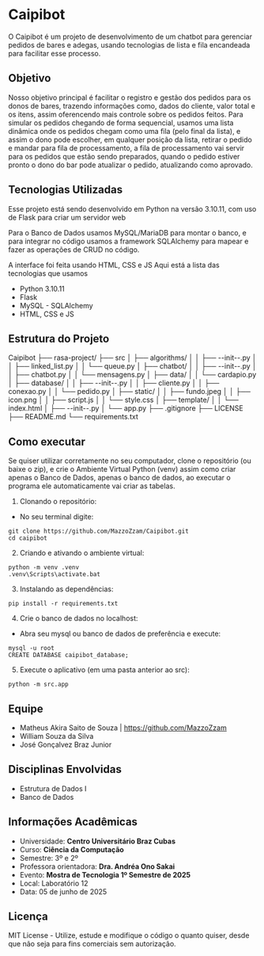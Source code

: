 # Caipibot

O Caipibot é um projeto de desenvolvimento de um chatbot para gerenciar pedidos de bares e adegas, usando tecnologias de lista e fila encandeada para facilitar esse processo.

## Objetivo

Nosso objetivo principal é facilitar o registro e gestão dos pedidos para os donos de bares, trazendo informações como, dados do cliente, valor total e os itens, assim oferencendo mais controle sobre os pedidos feitos.
Para simular os pedidos chegando de forma sequencial, usamos uma lista dinâmica onde os pedidos chegam como uma fila (pelo final da lista), e assim o dono pode escolher, em qualquer posição da lista, retirar o pedido e mandar para fila de processamento, a fila de processamento vai servir para os pedidos que estão sendo preparados, quando o pedido estiver pronto o dono do bar pode atualizar o pedido, atualizando como aprovado.

## Tecnologias Utilizadas

Esse projeto está sendo desenvolvido em Python na versão 3.10.11, com uso de Flask para criar um servidor web

Para o Banco de Dados usamos MySQL/MariaDB para montar o banco, e para integrar no código usamos a framework SQLAlchemy para mapear e fazer as operações de CRUD no código.

A interface foi feita usando HTML, CSS e JS
Aqui está a lista das tecnologias que usamos

- Python 3.10.11
- Flask
- MySQL - SQLAlchemy
- HTML, CSS e JS

## Estrutura do Projeto

Caipibot
├── rasa-project/
├── src
│ ├── algorithms/
│ │ ├── --init--.py
│ │ ├── linked_list.py
│ │ └── queue.py
│ ├── chatbot/
│ │ ├── --init--.py
│ │ ├── chatbot.py
│ │ └── mensagens.py
│ ├── data/
│ │ └── cardapio.py
│ ├── database/
│ │ ├── --init--.py
│ │ ├── cliente.py
│ │ ├── conexao.py
│ │ └── pedido.py
│ ├── static/
│ │ ├── fundo.jpeg
│ │ ├── icon.png
│ │ ├── script.js
│ │ └── style.css
│ ├── template/
│ │ └── index.html
│ ├── --init--.py
│ └── app.py
├── .gitignore
├── LICENSE
├── README.md
└── requirements.txt

## Como executar

Se quiser utilizar corretamente no seu computador, clone o repositório (ou baixe o zip), e crie o Ambiente Virtual Python (venv) assim como criar apenas o Banco de Dados, apenas o banco de dados, ao executar o programa ele automaticamente vai criar as tabelas.

1. Clonando o repositório:

- No seu terminal digite:

```
git clone https://github.com/MazzoZzam/Caipibot.git
cd caipibot
```

2. Criando e ativando o ambiente virtual:

```
python -m venv .venv
.venv\Scripts\activate.bat
```

3. Instalando as dependências:

```
pip install -r requirements.txt
```

4. Crie o banco de dados no localhost:

- Abra seu mysql ou banco de dados de preferência e execute:

```
mysql -u root
CREATE DATABASE caipibot_database;
```

5. Execute o aplicativo (em uma pasta anterior ao src):

```
python -m src.app
```

## Equipe

- Matheus Akira Saito de Souza | https://github.com/MazzoZzam
- William Souza da Silva
- José Gonçalvez Braz Junior

## Disciplinas Envolvidas

- Estrutura de Dados I
- Banco de Dados

## Informações Acadêmicas

- Universidade: **Centro Universitário Braz Cubas**
- Curso: **Ciência da Computação**
- Semestre: 3º e 2º
- Professora orientadora: **Dra. Andréa Ono Sakai**
- Evento: **Mostra de Tecnologia 1º Semestre de 2025**
- Local: Laboratório 12
- Data: 05 de junho de 2025

## Licença

MIT License - Utilize, estude e modifique o código o quanto quiser, desde que não seja para fins comerciais sem autorização.
